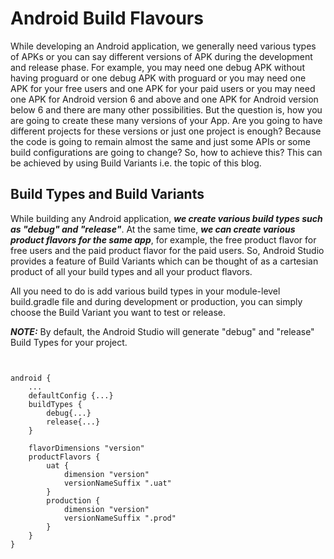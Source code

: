 
# Android Build Flavours

While developing an Android application, we generally need various types of APKs or you can say different versions of APK during the development and release phase. For example, you may need one debug APK without having proguard or one debug APK with proguard or you may need one APK for your free users and one APK for your paid users or you may need one APK for Android version 6 and above and one APK for Android version below 6 and there are many other possibilities. But the question is, how you are going to create these many versions of your App. Are you going to have different projects for these versions or just one project is enough? Because the code is going to remain almost the same and just some APIs or some build configurations are going to change? So, how to achieve this? This can be achieved by using Build Variants i.e. the topic of this blog.



## Build Types and Build Variants
While building any Android application, ***we create various build types such as "debug" and "release"***. At the same time, ***we can create various product flavors for the same app***, for example, the free product flavor for free users and the paid product flavor for the paid users. So, Android Studio provides a feature of Build Variants which can be thought of as a cartesian product of all your build types and all your product flavors.

All you need to do is add various build types in your module-level build.gradle file and during development or production, you can simply choose the Build Variant you want to test or release.

***NOTE:*** By default, the Android Studio will generate "debug" and "release" Build Types for your project.


```


android {
    ...
    defaultConfig {...}
    buildTypes {
        debug{...}
        release{...}
    }
    
    flavorDimensions "version"
    productFlavors {
        uat {
            dimension "version"
            versionNameSuffix ".uat"
        }
        production {
            dimension "version"
            versionNameSuffix ".prod"
        }
    }
}

```


